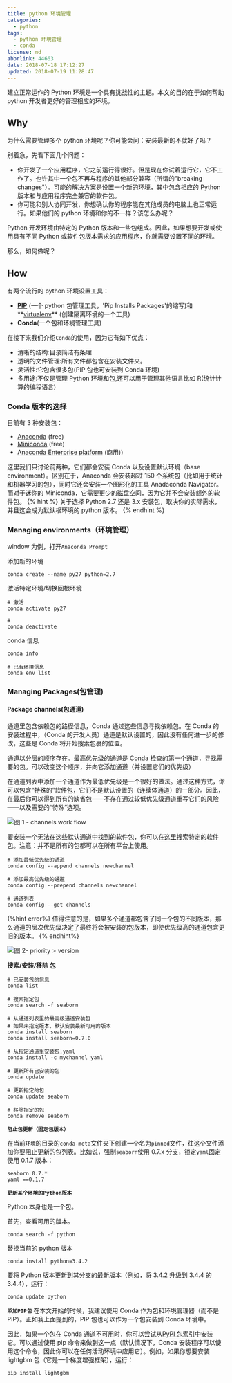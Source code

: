 ```yaml
---
title: python 环境管理
categories:
  - python
tags:
  - python 环境管理
  - conda
license: nd
abbrlink: 44663
date: 2018-07-18 17:12:27
updated: 2018-07-19 11:28:47
---
```


建立正常运作的 Python 环境是一个具有挑战性的主题。本文的目的在于如何帮助 python 开发者更好的管理相应的环境。

## Why

为什么需要管理多个 python 环境呢？你可能会问：安装最新的不就好了吗？

别着急，先看下面几个问题：

<!--more-->

- 你开发了一个应用程序，它之前运行得很好。但是现在你试着运行它，它不工作了。也许其中一个包不再与程序的其他部分兼容（所谓的"breaking changes"）。可能的解决方案是设置一个新的环境，其中包含相应的 Python 版本和与应用程序完全兼容的软件包。
- 你可能和别人协同开发，你想确认你的程序能在其他成员的电脑上也正常运行。如果他们的 python 环境和你的不一样？该怎么办呢？

Python 开发环境由特定的 Python 版本和一些包组成。因此，如果想要开发或使用具有不同 Python 或软件包版本需求的应用程序，你就需要设置不同的环境。

那么，如何做呢？

## How

有两个流行的 python 环境设置工具：

- **[PIP][0]** (一个 python 包管理工具，'Pip Installs Packages'的缩写)和**[virtualenv][1]** (创建隔离环境的一个工具)
- **Conda**(一个包和环境管理工具)

[0]: https://pip.pypa.io/en/stable/
[1]: https://virtualenv.pypa.io/en/stable/

在接下来我们介绍`Conda`的使用，因为它有如下优点：

- 清晰的结构:目录简洁有条理
- 透明的文件管理:所有文件都包含在安装文件夹。
- 灵活性:它包含很多包(PIP 包也可安装到 Conda 环境)
- 多用途:不仅是管理 Python 环境和包,还可以用于管理其他语言比如 R(统计计算的编程语言)

### Conda 版本的选择

目前有 3 种安装包：

- [Anaconda][2] (free)
- [Miniconda][3] (free)
- [Anaconda Enterprise platform][4] (商用))

[2]: https://www.anaconda.com/download/
[3]: https://conda.io/miniconda.html
[4]: https://www.anaconda.com/enterprise/

这里我们只讨论前两种，它们都会安装 Conda 以及设置默认环境（base environment）。区别在于，Anaconda 会安装超过 150 个系统包（比如用于统计和机器学习的包），同时它还会安装一个图形化的工具 Anadaconda Navigator。而对于迷你的 Miniconda，它需要更少的磁盘空间，因为它并不会安装额外的软件包。
{% hint %}
关于选择 Python 2.7 还是 3.x 安装包，取决你的实际需求，并且这会成为默认根环境的 python 版本。
{% endhint %}

### Managing environments（环境管理）

window 为例，打开`Anaconda Prompt`

添加新的环境

```
conda create --name py27 python=2.7
```

激活特定环境/切换回根环境

```
# 激活
conda activate py27

#
conda deactivate
```

conda 信息

```
conda info

# 已有环境信息
conda env list
```

### Managing Packages(包管理)

#### Package channels(包通道)

通道里包含依赖包的路径信息，Conda 通过这些信息寻找依赖包。在 Conda 的安装过程中，（Conda 的开发人员）通道是默认设置的，因此没有任何进一步的修改，这些是 Conda 将开始搜索包裹的位置。

通道以分层的顺序存在。最高优先级的通道是 Conda 检查的第一个通道，寻找需要的包。可以改变这个顺序，并向它添加通道（并设置它们的优先级）

在通道列表中添加一个通道作为最低优先级是一个很好的做法。通过这种方式，你可以包含“特殊的”软件包，它们不是默认设置的（连续体通道）的一部分。因此，在最后你可以得到所有的缺省包——不存在通过较低优先级通道重写它们的风险——以及需要的“特殊”选项。

![图 1 - channels work flow](http://suchenrain-1255943826.file.myqcloud.com/Post/python/channels.jpeg 'channels work flow')

要安装一个无法在这些默认通道中找到的软件包，你可以在[这里](https://anaconda.org/anaconda/repo)搜索特定的软件包。注意：并不是所有的包都可以在所有平台上使用。

```
# 添加最低优先级的通道
conda config --append channels newchannel

# 添加最高优先级的通道
conda config --prepend channels newchannel

# 通道列表
conda config --get channels
```

{%hint error%}
值得注意的是，如果多个通道都包含了同一个包的不同版本，那么通道的层次优先级决定了最终将会被安装的包版本，即使优先级高的通道包含更旧的版本。
{% endhint%}

![图 2- priority > version](http://suchenrain-1255943826.file.myqcloud.com/Post/python/1_MlQ3bR4i6tYs_Jx-DEVPWg.jpeg 'priority > version')

**搜索/安装/移除 包**

```
# 已安装包的信息
conda list

# 搜索指定包
conda search -f seaborn

# 从通道列表里的最高级通道安装包
# 如果未指定版本，默认安装最新可用的版本
conda install seaborn
conda install seaborn=0.7.0

# 从指定通道里安装包,yaml
conda install -c mychannel yaml

# 更新所有已安装的包
conda update

# 更新指定的包
conda update seaborn

# 移除指定的包
conda remove seaborn
```

**`阻止包更新（固定包版本）`**

在当前`环境`的目录的`conda-meta`文件夹下创建一个名为`pinned`文件，往这个文件添加你要阻止更新的包列表。比如说，强制`seaborn`使用 0.7.x 分支，锁定`yaml`固定使用 0.1.7 版本：

```
seaborn 0.7.*
yaml ==0.1.7
```

**`更新某个环境的Python版本`**

Python 本身也是一个包。

首先，查看可用的版本。

```
conda search -f python
```

替换当前的 python 版本

```
conda install python=3.4.2
```

要将 Python 版本更新到其分支的最新版本（例如，将 3.4.2 升级到 3.4.4 的 3.4.4），运行：

```
conda update python
```

**`添加PIP包`**
在本文开始的时候，我建议使用 Conda 作为包和环境管理器（而不是 PIP）。正如我上面提到的，PIP 包也可以作为一个包安装到 Conda 环境中。

因此，如果一个包在 Conda 通道不可用时，你可以尝试从[PyPI 包索引](https://pypi.python.org/pypi)中安装它。可以通过使用 pip 命令来做到这一点（默认情况下，Conda 安装程序可以使用这个命令，因此你可以在任何活动环境中应用它）。例如，如果你想要安装 lightgbm 包（它是一个梯度增强框架），运行：

```
pip install lightgbm
```
